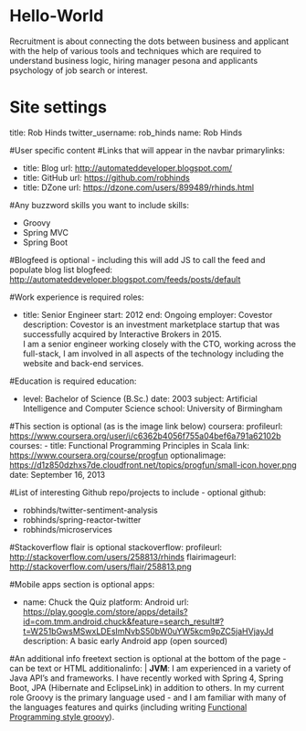 # Hello-World

Recruitment is about connecting the dots between business and applicant with the help of various tools and techniques which are required to understand business logic, hiring manager pesona and applicants psychology of job search or interest.


# Site settings
title: Rob Hinds
twitter_username: rob_hinds
name: Rob Hinds

#User specific content
#Links that will appear in the navbar
primarylinks:
 - title: Blog
   url: http://automateddeveloper.blogspot.com/
 - title: GitHub
   url: https://github.com/robhinds
 - title: DZone
   url: https://dzone.com/users/899489/rhinds.html

#Any buzzword skills you want to include
skills:
 - Groovy
 - Spring MVC
 - Spring Boot

#Blogfeed is optional - including this will add JS to call the feed and populate blog list
blogfeed: http://automateddeveloper.blogspot.com/feeds/posts/default

#Work experience is required
roles:
 - title: Senior Engineer
   start: 2012
   end: Ongoing
   employer: Covestor
   description: Covestor is an investment marketplace startup that was successfully acquired by Interactive Brokers in 2015. <br/> I am a senior engineer working closely with the CTO, working across the full-stack, I am involved in all aspects of the technology including the website and back-end services.

#Education is required
education:
 - level: Bachelor of Science (B.Sc.)
   date: 2003
   subject: Artificial Intelligence and Computer Science
   school: University of Birmingham

#This section is optional (as is the image link below)
coursera:
   profileurl: https://www.coursera.org/user/i/c6362b4056f755a04bef6a791a62102b
   courses:
    - title: Functional Programming Principles in Scala
      link: https://www.coursera.org/course/progfun
      optionalimage: https://d1z850dzhxs7de.cloudfront.net/topics/progfun/small-icon.hover.png
      date: September 16, 2013

#List of interesting Github repo/projects to include - optional
github:
 - robhinds/twitter-sentiment-analysis
 - robhinds/spring-reactor-twitter
 - robhinds/microservices

#Stackoverflow flair is optional
stackoverflow:
   profileurl: http://stackoverflow.com/users/258813/rhinds
   flairimageurl: http://stackoverflow.com/users/flair/258813.png

#Mobile apps section is optional
apps:
 - name: Chuck the Quiz
   platform: Android
   url: https://play.google.com/store/apps/details?id=com.tmm.android.chuck&feature=search_result#?t=W251bGwsMSwxLDEsImNvbS50bW0uYW5kcm9pZC5jaHVjayJd
   description: A basic early Android app (open sourced)

#An additional info freetext section is optional at the bottom of the page - can be text or HTML
additionalinfo: |
   <strong>JVM</strong>: I am experienced in a variety of Java API’s and frameworks. I have recently worked with Spring 4, Spring Boot, JPA (Hibernate and EclipseLink) in addition to others.  In my current role Groovy is the primary language used - and I am familiar with many of the languages features and quirks (including writing <a target='_blank' href="https://dzone.com/articles/functional-programming-groovy">Functional Programming style groovy</a>).
